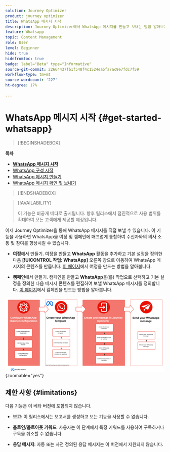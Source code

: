 ```yaml
---
solution: Journey Optimizer
product: journey optimizer
title: WhatsApp 메시지 시작
description: Journey Optimizer에서 WhatsApp 메시지를 만들고 보내는 방법 알아보기
feature: Whatsapp
topic: Content Management
role: User
level: Beginner
hide: true
hidefromtoc: true
badge: label="Beta" type="Informative"
source-git-commit: 22664437fb1f548f4c1524ea5fa7ac9e7fdc7f59
workflow-type: tm+mt
source-wordcount: '227'
ht-degree: 17%

---
```


# WhatsApp 메시지 시작 {#get-started-whatsapp}

>[!BEGINSHADEBOX]

**목차**

* **[WhatsApp 메시지 시작](get-started-whatsapp.md)**
* [WhatsApp 구성 시작](whatsapp-configuration.md)
* [WhatsApp 메시지 만들기](create-whatsapp.md)
* [WhatsApp 메시지 확인 및 보내기](send-whatsapp.md)

>[!ENDSHADEBOX]

>[!AVAILABILITY]
>
>이 기능은 비공개 베타로 출시됩니다. 향후 릴리스에서 점진적으로 사용 범위를 확대하여 모든 고객에게 제공할 예정입니다.

이제 Journey Optimizer을 통해 WhatsApp 메시지를 직접 보낼 수 있습니다. 이 기능을 사용하면 WhatsApp을 여정 및 캠페인에 매끄럽게 통합하여 수신자와의 의사 소통 및 참여를 향상시킬 수 있습니다.

* **여정**&#x200B;에서 만들기. 여정을 만들고 **WhatsApp** 활동을 추가하고 기본 설정을 정의한 다음 **[!UICONTROL 작업: WhatsApp]** 오른쪽 창으로 이동하여 WhatsApp 메시지의 콘텐츠를 만듭니다. [이 페이지](../building-journeys/journey-gs.md)에서 여정을 만드는 방법을 알아봅니다.

* **캠페인**&#x200B;에서 만들기. 캠페인을 만들고 **WhatsApp**&#x200B;을(를) 작업으로 선택하고 기본 설정을 정의한 다음 메시지 콘텐츠를 편집하여 보낼 WhatsApp 메시지를 정의합니다. [이 페이지](../campaigns/create-campaign.md#configure)에서 캠페인을 만드는 방법을 알아봅니다.

![](assets/do-not-localize/whatsapp-beta.png){zoomable="yes"}

## 제한 사항 {#limitations}

다음 기능은 이 베타 버전에 포함되지 않습니다.

* **보고**: 이 릴리스에서는 보고서를 생성하고 보는 기능을 사용할 수 없습니다.

* **옵트인/옵트아웃 키워드**: 사용자는 이 단계에서 특정 키워드를 사용하여 구독하거나 구독을 취소할 수 없습니다.

* **응답 메시지**: 자동 또는 사전 정의된 응답 메시지는 이 버전에서 지원되지 않습니다.
